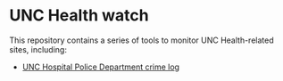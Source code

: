 
<!-- README.md is generated from README.Rmd. Please edit that file -->

# UNC Health watch

<!-- badges: start -->
<!-- badges: end -->

This repository contains a series of tools to monitor UNC Health-related
sites, including:

- [UNC Hospital Police Department crime
  log](https://www.uncmedicalcenter.org/uncmc/patients-visitors/hospital-police-department/crime-log/)
